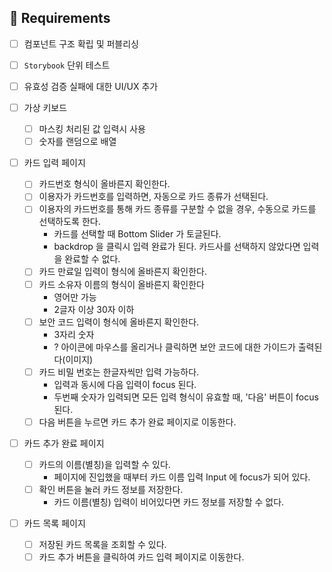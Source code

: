 ## 📝 Requirements

- [ ] 컴포넌트 구조 확립 및 퍼블리싱
- [ ] `Storybook` 단위 테스트
- [ ] 유효성 검증 실패에 대한 UI/UX 추가
- [ ] 가상 키보드

  - [ ] 마스킹 처리된 값 입력시 사용
  - [ ] 숫자를 랜덤으로 배열

- [ ] 카드 입력 페이지
  - [ ] 카드번호 형식이 올바른지 확인한다.
  - [ ] 이용자가 카드번호를 입력하면, 자동으로 카드 종류가 선택된다.
  - [ ] 이용자의 카드번호를 통해 카드 종류를 구분할 수 없을 경우, 수동으로 카드를 선택하도록 한다.
    - 카드를 선택할 때 Bottom Slider 가 토글된다.
    - backdrop 을 클릭시 입력 완료가 된다. 카드사를 선택하지 않았다면 입력을 완료할 수 없다.
  - [ ] 카드 만료일 입력이 형식에 올바른지 확인한다.
  - [ ] 카드 소유자 이름의 형식이 올바른지 확인한다
    - 영어만 가능
    - 2글자 이상 30자 이하
  - [ ] 보안 코드 입력이 형식에 올바른지 확인한다.
    - 3자리 숫자
    - ? 아이콘에 마우스를 올리거나 클릭하면 보안 코드에 대한 가이드가 출력된다(이미지)
  - [ ] 카드 비밀 번호는 한글자씩만 입력 가능하다.
    - 입력과 동시에 다음 입력이 focus 된다.
    - 두번째 숫자가 입력되면 모든 입력 형식이 유효할 때, '다음' 버튼이 focus 된다.
  - [ ] 다음 버튼을 누르면 카드 추가 완료 페이지로 이동한다.
- [ ] 카드 추가 완료 페이지
  - [ ] 카드의 이름(별칭)을 입력할 수 있다.
    - 페이지에 진입했을 때부터 카드 이름 입력 Input 에 focus가 되어 있다.
  - [ ] 확인 버튼을 눌러 카드 정보를 저장한다.
    - 카드 이름(별칭) 입력이 비어있다면 카드 정보를 저장할 수 없다.
- [ ] 카드 목록 페이지
  - [ ] 저장된 카드 목록을 조회할 수 있다.
  - [ ] 카드 추가 버튼을 클릭하여 카드 입력 페이지로 이동한다.
